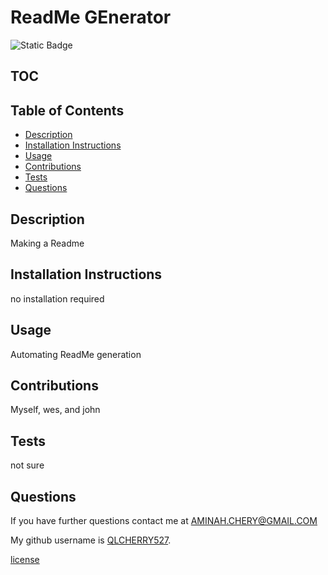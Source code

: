 # ReadMe GEnerator
![Static Badge](https://img.shields.io/badge/license-MIT-green)

## TOC <!-- omit in toc -->

## Table of Contents
  + [Description](#description)
  + [Installation Instructions](#installation-instructions)
  + [Usage](#usage)
  + [Contributions](#contributions)
  + [Tests](#tests)
  + [Questions](#questions)
  
 ## Description
Making a Readme

## Installation Instructions
no installation required

## Usage
Automating ReadMe generation

## Contributions
Myself, wes, and john


## Tests
not sure

## Questions
If you have further questions contact me at AMINAH.CHERY@GMAIL.COM

My github username is [QLCHERRY527](https://github.com/QLCHERRY527). 


[license](https://choosealicense.com/licenses/mit)
